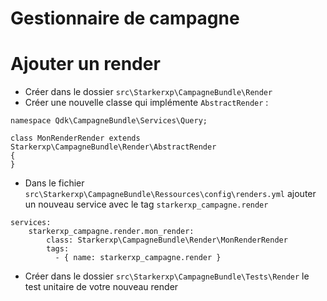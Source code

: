 # Gestionnaire de campagne


# Ajouter un render

* Créer dans le dossier `src\Starkerxp\CampagneBundle\Render`
* Créer une nouvelle classe qui implémente `AbstractRender` :
```
namespace Qdk\CampagneBundle\Services\Query;

class MonRenderRender extends Starkerxp\CampagneBundle\Render\AbstractRender
{
}
```

* Dans le fichier `src\Starkerxp\CampagneBundle\Ressources\config\renders.yml` ajouter un nouveau service avec le tag `starkerxp_campagne.render`
```
services:
    starkerxp_campagne.render.mon_render:
        class: Starkerxp\CampagneBundle\Render\MonRenderRender
        tags:
          - { name: starkerxp_campagne.render }
```
* Créer dans le dossier `src\Starkerxp\CampagneBundle\Tests\Render` le test unitaire de votre nouveau render

